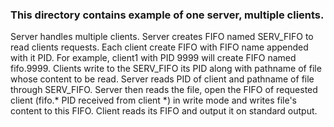 ### This directory contains example of one server, multiple clients.
Server handles multiple clients. Server creates FIFO named SERV_FIFO to read clients requests. Each client create FIFO with FIFO name appended with it PID. For example, 
client1 with PID 9999 will create FIFO named fifo.9999. Clients write to the SERV_FIFO
its PID along with pathname of file whose content to be read. Server reads PID of client and pathname of file through SERV_FIFO. Server then reads the file, open the FIFO of requested client (fifo.* PID received from client *) in write mode and writes file's content to this FIFO. Client reads its FIFO and output it on standard output. 
